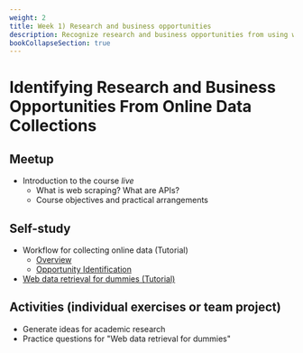 ```yaml
---
weight: 2
title: Week 1) Research and business opportunities
description: Recognize research and business opportunities from using web data.
bookCollapseSection: true
---
```


# Identifying Research and Business Opportunities From Online Data Collections

## Meetup
- Introduction to the course *live* <!-- add zoom link-->
  - What is web scraping? What are APIs? <!-- to do -->
  - Course objectives and practical arrangements <!-- to do -->

## Self-study
- Workflow for collecting online data (Tutorial)
  - [Overview](docs/tutorials/workflow/overview.md)
  - [Opportunity Identification](docs/tutorials/workflow/opportunities.md)
- [Web data retrieval for dummies (Tutorial)](docs/tutorials/webdata-for-dummies)

## Activities (individual exercises or team project)
- Generate ideas for academic research <!-- develop activity (@Hannes: post some inspiration: Work out inspiration), or new business ([inspiration](https://www.youtube.com/watch?v=qljvs_ttgl0))  extend to business-->
- Practice questions for "Web data retrieval for dummies"
<!--  - Any remaining questions, please post them by DEADLINE on XXXX-->

<!--
- Reading: Web scraping workflow

- Self-study
  - Readings
    - Web scraping article Hannes/Johannes/Abhi/Andrew
    - Ethics in scraping and APIs

  - Video: Assessing research fit of web scraping and APIs [recorded]


- Self study
  - sdasd
    - data enrichment (e.g., ML APIs)
    - data collection and intelligence (e.g., search; chartmetric)
    - market research (e.g., pricewatch)

-->




<!-- Hybrid teams
-->

<!--(Module 1b: Legality and Terms of Use
paper? advice?))-->
